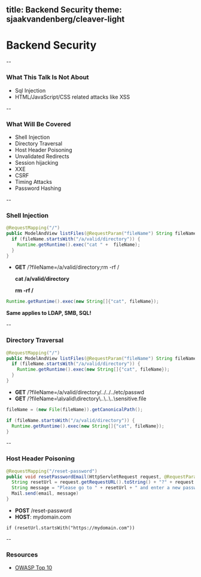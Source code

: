 title: Backend Security
theme: sjaakvandenberg/cleaver-light
--
# Backend Security

--

### What This Talk Is Not About


* Sql Injection
* HTML/JavaScript/CSS related attacks like XSS

--

### What Will Be Covered

* Shell Injection
* Directory Traversal
* Host Header Poisoning
* Unvalidated Redirects
* Session hijacking
* XXE
* CSRF
* Timing Attacks
* Password Hashing

--

### Shell Injection

```java
@RequestMapping("/")
public ModelAndView listFiles(@RequestParam("fileName") String fileName) {
  if (fileName.startsWith("/a/valid/directory")) {
    Runtime.getRuntime().exec("cat " +  fileName);
  }
}
```

* **GET** /?fileName=/a/valid/directory;rm -rf /

  **cat /a/valid/directory**

  **rm -rf /**

```java
Runtime.getRuntime().exec(new String[]{"cat", fileName});
```

**Same applies to LDAP, SMB, SQL!**

--

### Directory Traversal

```java
@RequestMapping("/")
public ModelAndView listFiles(@RequestParam("fileName") String fileName) {
  if (fileName.startsWith("/a/valid/directory")) {
    Runtime.getRuntime().exec(new String[]{"cat", fileName});
  }
}
```

* **GET** /?fileName=/a/valid/directory/../../../etc/passwd
* **GET** /?fileName=\\a\\valid\\directory\\..\\..\\..\\sensitive.file

```java
fileName = (new File(fileName)).getCanonicalPath();

if (fileName.startsWith("/a/valid/directory")) {
  Runtime.getRuntime().exec(new String[]{"cat", fileName});
}
```
--

### Host Header Poisoning

```java
@RequestMapping("/reset-password")
public void resetPasswordEmail(HttpServletRequest request, @RequestParam("email") String email) {
  String resetUrl = request.getRequestURL().toString() + "?" + request.getQueryString();
  String message = "Please go to " + resetUrl + " and enter a new password";
  Mail.send(email, message)
}
```

* **POST** /reset-password
* **HOST**: mydomain.com

```
if (resetUrl.startsWith("https://mydomain.com")) 
```

--

### Resources
* [OWASP Top 10](https://www.owasp.org/index.php/Top_10_2013-Top_10)
